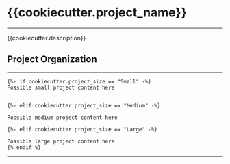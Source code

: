 # {{cookiecutter.project_name}}
---

{{cookiecutter.description}}

## Project Organization
---

```
{%- if cookiecutter.project_size == "Small" -%}
Possible small project content here


{%- elif cookiecutter.project_size == "Medium" -%}

Possible medium project content here

{%- elif cookiecutter.project_size == "Large" -%}

Possible large project content here
{% endif %}
```

---